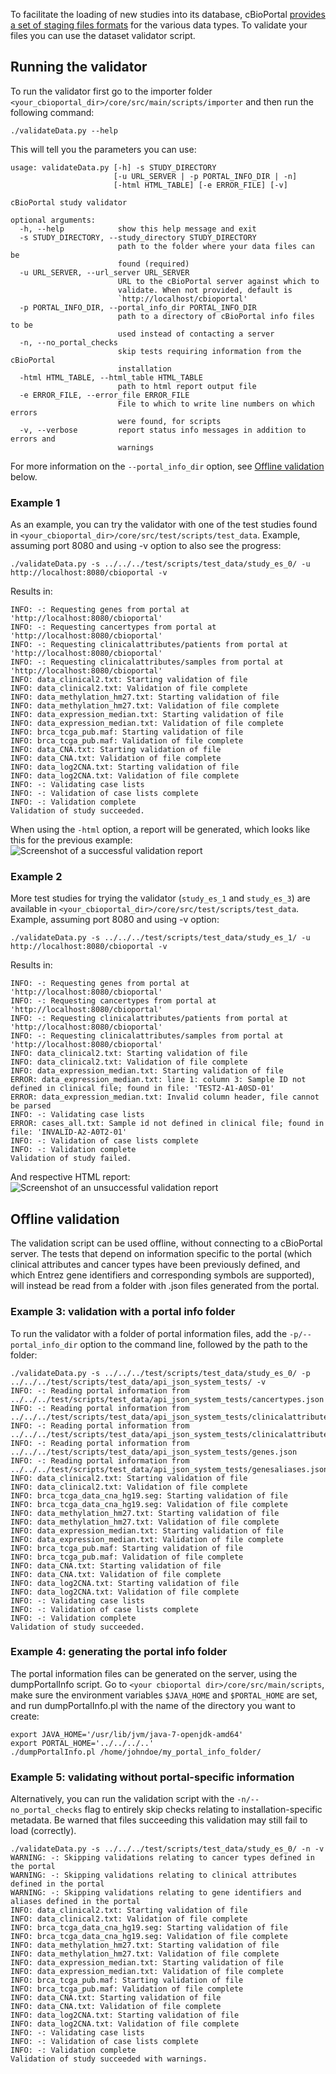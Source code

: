 To facilitate the loading of new studies into its database, cBioPortal [provides a set of staging files formats](File-Formats.md) for the various data types. To validate your files you can use the dataset validator script. 

## Running the validator

To run the validator first go to the importer folder
`<your_cbioportal_dir>/core/src/main/scripts/importer` 
and then run the following command:
```console
./validateData.py --help
```
This will tell you the parameters you can use: 
```console
usage: validateData.py [-h] -s STUDY_DIRECTORY
                       [-u URL_SERVER | -p PORTAL_INFO_DIR | -n]
                       [-html HTML_TABLE] [-e ERROR_FILE] [-v]

cBioPortal study validator

optional arguments:
  -h, --help            show this help message and exit
  -s STUDY_DIRECTORY, --study_directory STUDY_DIRECTORY
                        path to the folder where your data files can be
                        found (required)
  -u URL_SERVER, --url_server URL_SERVER
                        URL to the cBioPortal server against which to
                        validate. When not provided, default is
                        `http://localhost/cbioportal'
  -p PORTAL_INFO_DIR, --portal_info_dir PORTAL_INFO_DIR
                        path to a directory of cBioPortal info files to be
                        used instead of contacting a server
  -n, --no_portal_checks
                        skip tests requiring information from the cBioPortal
                        installation
  -html HTML_TABLE, --html_table HTML_TABLE
                        path to html report output file
  -e ERROR_FILE, --error_file ERROR_FILE
                        File to which to write line numbers on which errors
                        were found, for scripts
  -v, --verbose         report status info messages in addition to errors and
                        warnings
```

For more information on the `--portal_info_dir` option, see [Offline validation](#offline-validation) below.

### Example 1
As an example, you can try the validator with one of the test studies found in  `<your_cbioportal_dir>/core/src/test/scripts/test_data`. Example, assuming port 8080 and using -v option to also see the progress:
```console
./validateData.py -s ../../../test/scripts/test_data/study_es_0/ -u http://localhost:8080/cbioportal -v
```
Results in:
```console
INFO: -: Requesting genes from portal at 'http://localhost:8080/cbioportal'
INFO: -: Requesting cancertypes from portal at 'http://localhost:8080/cbioportal'
INFO: -: Requesting clinicalattributes/patients from portal at 'http://localhost:8080/cbioportal'
INFO: -: Requesting clinicalattributes/samples from portal at 'http://localhost:8080/cbioportal'
INFO: data_clinical2.txt: Starting validation of file
INFO: data_clinical2.txt: Validation of file complete
INFO: data_methylation_hm27.txt: Starting validation of file
INFO: data_methylation_hm27.txt: Validation of file complete
INFO: data_expression_median.txt: Starting validation of file
INFO: data_expression_median.txt: Validation of file complete
INFO: brca_tcga_pub.maf: Starting validation of file
INFO: brca_tcga_pub.maf: Validation of file complete
INFO: data_CNA.txt: Starting validation of file
INFO: data_CNA.txt: Validation of file complete
INFO: data_log2CNA.txt: Starting validation of file
INFO: data_log2CNA.txt: Validation of file complete
INFO: -: Validating case lists
INFO: -: Validation of case lists complete
INFO: -: Validation complete
Validation of study succeeded.
```

When using the `-html` option, a report will be generated, which looks like this for the previous example:
![Screenshot of a successful validation report](images/scripts/report.png)

### Example 2
More test studies for trying the validator (`study_es_1` and `study_es_3`) are available in  `<your_cbioportal_dir>/core/src/test/scripts/test_data`. Example, assuming port 8080 and using -v option:
```console
./validateData.py -s ../../../test/scripts/test_data/study_es_1/ -u http://localhost:8080/cbioportal -v
```
Results in:
```console
INFO: -: Requesting genes from portal at 'http://localhost:8080/cbioportal'
INFO: -: Requesting cancertypes from portal at 'http://localhost:8080/cbioportal'
INFO: -: Requesting clinicalattributes/patients from portal at 'http://localhost:8080/cbioportal'
INFO: -: Requesting clinicalattributes/samples from portal at 'http://localhost:8080/cbioportal'
INFO: data_clinical2.txt: Starting validation of file
INFO: data_clinical2.txt: Validation of file complete
INFO: data_expression_median.txt: Starting validation of file
ERROR: data_expression_median.txt: line 1: column 3: Sample ID not defined in clinical file; found in file: 'TEST2-A1-A0SD-01'
ERROR: data_expression_median.txt: Invalid column header, file cannot be parsed
INFO: -: Validating case lists
ERROR: cases_all.txt: Sample id not defined in clinical file; found in file: 'INVALID-A2-A0T2-01'
INFO: -: Validation of case lists complete
INFO: -: Validation complete
Validation of study failed.
```
And respective HTML report:
![Screenshot of an unsuccessful validation report](images/scripts/report1.png)

## Offline validation ##
The validation script can be used offline, without connecting to a cBioPortal server. The tests that depend on information specific to the portal (which clinical attributes and cancer types have been previously defined, and which Entrez gene identifiers and corresponding symbols are supported), will instead be read from a folder with .json files generated from the portal.

### Example 3: validation with a portal info folder ###
To run the validator with a folder of portal information files, add the `-p/--portal_info_dir` option to the command line, followed by the path to the folder:
```console
./validateData.py -s ../../../test/scripts/test_data/study_es_0/ -p ../../../test/scripts/test_data/api_json_system_tests/ -v
INFO: -: Reading portal information from ../../../test/scripts/test_data/api_json_system_tests/cancertypes.json
INFO: -: Reading portal information from ../../../test/scripts/test_data/api_json_system_tests/clinicalattributes_patients.json
INFO: -: Reading portal information from ../../../test/scripts/test_data/api_json_system_tests/clinicalattributes_samples.json
INFO: -: Reading portal information from ../../../test/scripts/test_data/api_json_system_tests/genes.json
INFO: -: Reading portal information from ../../../test/scripts/test_data/api_json_system_tests/genesaliases.json
INFO: data_clinical2.txt: Starting validation of file
INFO: data_clinical2.txt: Validation of file complete
INFO: brca_tcga_data_cna_hg19.seg: Starting validation of file
INFO: brca_tcga_data_cna_hg19.seg: Validation of file complete
INFO: data_methylation_hm27.txt: Starting validation of file
INFO: data_methylation_hm27.txt: Validation of file complete
INFO: data_expression_median.txt: Starting validation of file
INFO: data_expression_median.txt: Validation of file complete
INFO: brca_tcga_pub.maf: Starting validation of file
INFO: brca_tcga_pub.maf: Validation of file complete
INFO: data_CNA.txt: Starting validation of file
INFO: data_CNA.txt: Validation of file complete
INFO: data_log2CNA.txt: Starting validation of file
INFO: data_log2CNA.txt: Validation of file complete
INFO: -: Validating case lists
INFO: -: Validation of case lists complete
INFO: -: Validation complete
Validation of study succeeded.
```

### Example 4: generating the portal info folder ###
The portal information files can be generated on the server, using the dumpPortalInfo script. Go to `<your cbioportal dir>/core/src/main/scripts`, make sure the environment variables `$JAVA_HOME` and `$PORTAL_HOME` are set, and run dumpPortalInfo.pl with the name of the directory you want to create:
```console
export JAVA_HOME='/usr/lib/jvm/java-7-openjdk-amd64'
export PORTAL_HOME='../../../..'
./dumpPortalInfo.pl /home/johndoe/my_portal_info_folder/
```

### Example 5: validating without portal-specific information ###
Alternatively, you can run the validation script with the `-n/--no_portal_checks` flag to entirely skip checks relating to installation-specific metadata. Be warned that files succeeding this validation may still fail to load (correctly).

```console
./validateData.py -s ../../../test/scripts/test_data/study_es_0/ -n -v 
WARNING: -: Skipping validations relating to cancer types defined in the portal
WARNING: -: Skipping validations relating to clinical attributes defined in the portal
WARNING: -: Skipping validations relating to gene identifiers and aliases defined in the portal
INFO: data_clinical2.txt: Starting validation of file
INFO: data_clinical2.txt: Validation of file complete
INFO: brca_tcga_data_cna_hg19.seg: Starting validation of file
INFO: brca_tcga_data_cna_hg19.seg: Validation of file complete
INFO: data_methylation_hm27.txt: Starting validation of file
INFO: data_methylation_hm27.txt: Validation of file complete
INFO: data_expression_median.txt: Starting validation of file
INFO: data_expression_median.txt: Validation of file complete
INFO: brca_tcga_pub.maf: Starting validation of file
INFO: brca_tcga_pub.maf: Validation of file complete
INFO: data_CNA.txt: Starting validation of file
INFO: data_CNA.txt: Validation of file complete
INFO: data_log2CNA.txt: Starting validation of file
INFO: data_log2CNA.txt: Validation of file complete
INFO: -: Validating case lists
INFO: -: Validation of case lists complete
INFO: -: Validation complete
Validation of study succeeded with warnings.
```
